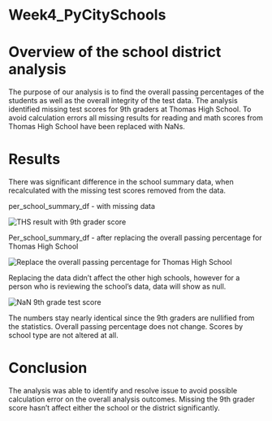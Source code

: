 # Week4_PyCitySchools

# Overview of the school district analysis

The purpose of our analysis is to find the overall passing percentages of the students as well as the overall integrity of the test data. The analysis identified missing test scores for 9th graders at Thomas High School. To avoid calculation errors all missing results for reading and math scores from Thomas High School have been replaced with NaNs.

# Results

There was significant difference in the school summary data, when recalculated with the missing test scores removed from the data. 

per_school_summary_df - with missing data

![THS result with 9th grader score](https://user-images.githubusercontent.com/102333060/164983651-25f6f5ff-01a0-4e29-aed9-7748f7506bb6.png)

Per_school_summary_df - after replacing the overall passing percentage for Thomas High School

![Replace the overall passing percentage for Thomas High School](https://user-images.githubusercontent.com/102333060/164983687-2c57e10c-4b64-4ce7-8196-33c60c57a4e2.png)


Replacing the data didn’t affect the other high schools, however for a person who is reviewing the school’s data, data will show as null.

![NaN 9th grade test score](https://user-images.githubusercontent.com/102333060/164983756-12ea307c-e0eb-48b9-a30f-ea82d902973a.png)

The numbers stay nearly identical since the 9th graders are nullified from the statistics. Overall passing percentage does not change. Scores by school type are not altered at all.

# Conclusion

The analysis was able to identify and resolve issue to avoid possible calculation error on the overall analysis outcomes. Missing the 9th grader score hasn’t affect either the school or the district significantly.
